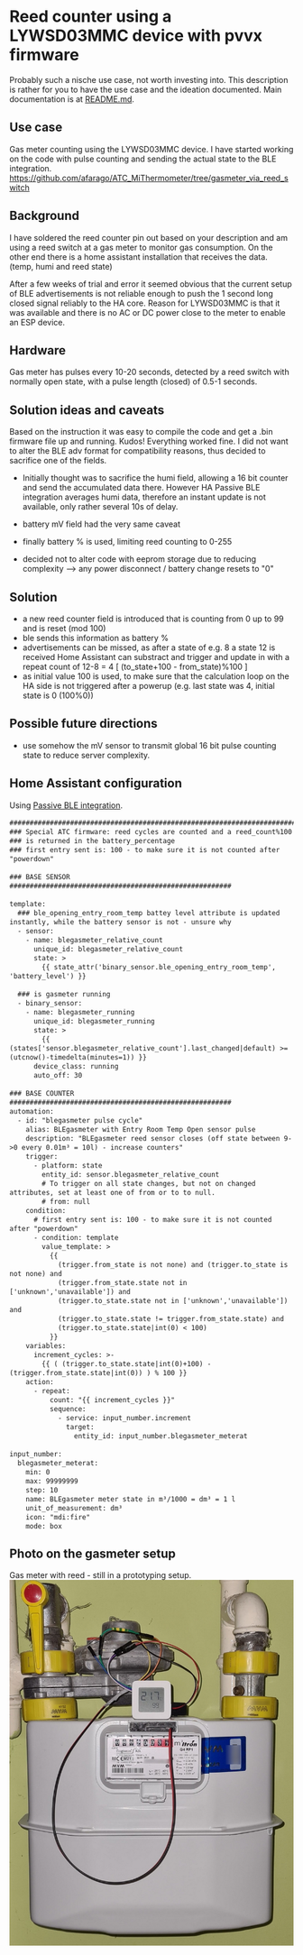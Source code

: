 # Reed counter using a LYWSD03MMC device with pvvx firmware

Probably such a nische use case, not worth investing into.
This description is rather for you to have the use case and the ideation documented.
Main documentation is at [README.md](README.md).

## Use case
Gas meter counting using the LYWSD03MMC device.
I have started working on the code with pulse counting and sending the actual state to the BLE integration.
https://github.com/afarago/ATC_MiThermometer/tree/gasmeter_via_reed_switch

## Background
I have soldered the reed counter pin out based on your description and am using a reed switch at a gas meter to monitor gas consumption.  On the other end there is a home assistant installation that receives the data. (temp, humi and reed state)

After a few weeks of trial and error it seemed obvious that the current setup of BLE advertisements is not reliable enough to push the 1 second long closed signal reliably to the HA core.
Reason for LYWSD03MMC is that it was available and there is no AC or DC power close to the meter to enable an ESP device.

## Hardware
Gas meter has pulses every 10-20 seconds, detected by a reed switch with normally open state, with a pulse length (closed) of 0.5-1 seconds.

## Solution ideas and caveats
Based on the instruction it was easy to compile the code and get a .bin firmware file up and running. Kudos!
Everything worked fine.
I did not want to alter the BLE adv format for compatibility reasons, thus decided to sacrifice one of the fields.

- Initially thought was to sacrifice the humi field, allowing a 16 bit counter and send the accumulated data there.
However HA Passive BLE integration averages humi data, therefore an instant update is not available, only rather several 10s of delay.
- battery mV field had the very same caveat
- finally battery % is used, limiting reed counting to 0-255

- decided not to alter code with eeprom storage due to reducing complexity --> any power disconnect / battery change resets to "0"

## Solution
- a new reed counter field is introduced that is counting from 0 up to 99 and is reset (mod 100)
- ble sends this information as battery %
- advertisements can be missed, as after a state of e.g. 8 a state 12 is received Home Assistant can substract and trigger and update in with a repeat count of 12-8 = 4 [ (to_state+100 - from_state)%100 ]
- as initial value 100 is used, to make sure that the calculation loop on the HA side is not triggered after a powerup (e.g. last state was 4, initial state is 0 (100%0))

## Possible future directions
- use somehow the mV sensor to transmit global 16 bit pulse counting state to reduce server complexity.

## Home Assistant configuration

Using [Passive BLE integration](https://github.com/custom-components/ble_monitor).

```
#######################################################################
### Special ATC firmware: reed cycles are counted and a reed_count%100 
### is returned in the battery_percentage
### first entry sent is: 100 - to make sure it is not counted after "powerdown"

### BASE SENSOR #######################################################

template:
  ### ble_opening_entry_room_temp battey level attribute is updated instantly, while the battery sensor is not - unsure why
  - sensor: 
    - name: blegasmeter_relative_count
      unique_id: blegasmeter_relative_count
      state: >
        {{ state_attr('binary_sensor.ble_opening_entry_room_temp', 'battery_level') }}

  ### is gasmeter running
  - binary_sensor:
    - name: blegasmeter_running
      unique_id: blegasmeter_running
      state: >
        {{ (states['sensor.blegasmeter_relative_count'].last_changed|default) >= (utcnow()-timedelta(minutes=1)) }}
      device_class: running
      auto_off: 30

### BASE COUNTER #######################################################
automation:
  - id: "blegasmeter pulse cycle"
    alias: BLEgasmeter with Entry Room Temp Open sensor pulse
    description: "BLEgasmeter reed sensor closes (off state between 9->0 every 0.01m³ = 10l) - increase counters"
    trigger:
      - platform: state
        entity_id: sensor.blegasmeter_relative_count
        # To trigger on all state changes, but not on changed attributes, set at least one of from or to to null.
        # from: null
    condition:
      # first entry sent is: 100 - to make sure it is not counted after "powerdown"
      - condition: template
        value_template: >
          {{
            (trigger.from_state is not none) and (trigger.to_state is not none) and
            (trigger.from_state.state not in ['unknown','unavailable']) and 
            (trigger.to_state.state not in ['unknown','unavailable']) and
            (trigger.to_state.state != trigger.from_state.state) and 
            (trigger.to_state.state|int(0) < 100)
          }}
    variables:
      increment_cycles: >-
        {{ ( (trigger.to_state.state|int(0)+100) - (trigger.from_state.state|int(0)) ) % 100 }}
    action:
      - repeat:
          count: "{{ increment_cycles }}"
          sequence:
            - service: input_number.increment
              target:
                entity_id: input_number.blegasmeter_meterat

input_number:
  blegasmeter_meterat:
    min: 0
    max: 99999999
    step: 10
    name: BLEgasmeter meter state in m³/1000 = dm³ = 1 l
    unit_of_measurement: dm³
    icon: "mdi:fire"
    mode: box

```

## Photo on the gasmeter setup
Gas meter with reed - still in a prototyping setup.
![Gasmeter setup](gasmeter_setup.jpg "Gasmeter setup - still in prototyping phase")
